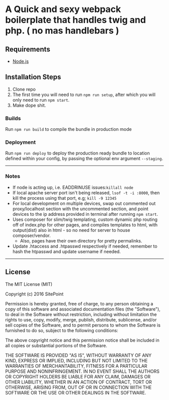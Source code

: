 # A Quick and sexy webpack boilerplate that handles twig and php. ( no mas handlebars )

## Requirements

* [Node.js](http://nodejs.org/)

## Installation Steps

1. Clone repo
2. The first time you will need to run `npm run setup`, after which you will only need to run `npm start`.
3. Make dope shit.

### Builds
Run `npm run build` to compile the bundle in production mode

### Deployment
Run `npm run deploy` to deploy the production ready bundle to location defined within your config, by passing the optional env argument `--staging`.

---

### Notes

- If node is acting up, i.e. EADDRINUSE issues:`killall node`
- If local apache server port isn't being released, `lsof -t -i :8000`, then kill the process using that port, e.g; `kill -9 12345`
- For local development on multiple devices, swap out commented out proxy/localhost section with the uncommented section, and point devices to the ip address provided in terminal after running `npm start`.
- Uses composer for slim/twig templating, custom dynamic php routing off of index.php for other pages, and compiles templates to html, with output(dist) also in html - so no need for server to house composer/vendor.
	- Also, pages have their own directory for pretty permalinks.
- Update .htaccess and .htpasswd respectively if needed, remember to hash the htpasswd and update username if needed.
---

## License

The MIT License (MIT)

Copyright (c) 2016 SitePoint

Permission is hereby granted, free of charge, to any person obtaining a copy of this software and associated documentation files (the "Software"), to deal in the Software without restriction, including without limitation the rights to use, copy, modify, merge, publish, distribute, sublicense, and/or sell copies of the Software, and to permit persons to whom the Software is furnished to do so, subject to the following conditions:

The above copyright notice and this permission notice shall be included in all copies or substantial portions of the Software.

THE SOFTWARE IS PROVIDED "AS IS", WITHOUT WARRANTY OF ANY KIND, EXPRESS OR IMPLIED, INCLUDING BUT NOT LIMITED TO THE WARRANTIES OF MERCHANTABILITY, FITNESS FOR A PARTICULAR PURPOSE AND NONINFRINGEMENT. IN NO EVENT SHALL THE AUTHORS OR COPYRIGHT HOLDERS BE LIABLE FOR ANY CLAIM, DAMAGES OR OTHER LIABILITY, WHETHER IN AN ACTION OF CONTRACT, TORT OR OTHERWISE, ARISING FROM, OUT OF OR IN CONNECTION WITH THE SOFTWARE OR THE USE OR OTHER DEALINGS IN THE SOFTWARE.

